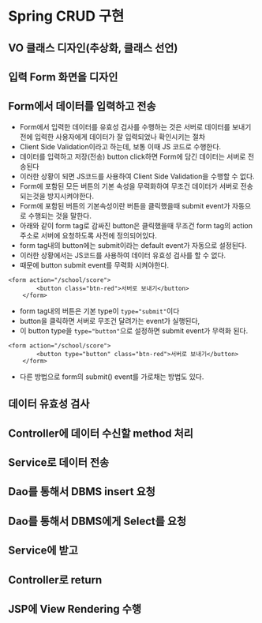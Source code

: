 # Spring CRUD 구현

## VO 클래스 디자인(추상화, 클래스 선언)
## 입력 Form 화면을 디자인
## Form에서 데이터를 입력하고 전송
* Form에서 입력한 데이터를 유효성 검사를 수행하는 것은 서버로 데이터를 보내기 전에
입력한 사용자에게 데이터가 잘 입력되었나 확인시키는 절차
* Client Side Validation이라고 하는데, 보통 이때 JS 코드로 수행한다.
* 데이터를 입력하고 저장(전송) button click하면 Form에 담긴
데이터는 서버로 전송된다
* 이러한 상황이 되면 JS코드를 사용하여 Client Side Validation을 수행할 수 없다.
* Form에 포함된 모든 버튼의 기본 속성을 무력화하여 
무조건 데이터가 서버로 전송되는것을 방지시켜야한다.
* Form에 포함된 버튼의 기본속성이란 버튼을 클릭했을때 submit event가 자동으로 수행되는 것을 말한다.
* 아래와 같이 form tag로 감싸진 button은 클릭했을때 
무조건 form tag의 action주소로 서버에 요청하도록 사전에 정의되어있다.
* form tag내의 button에는 submit이라는 default event가 자동으로 설정된다.
* 이러한 상황에서는 JS코드를 사용하여 데이터 유효성 검사를 할 수 없다.
* 때문에 button submit event를 무력화 시켜야한다.
```
<form action="/school/score">
		<button class="btn-red">서버로 보내기</button>
	</form>
```
* form tag내의 버튼은 기본 type이 ```type="submit"```이다
* button을 클릭하면 서버로 무조건 달려가는 event가 실행된다,
* 이 button type을 ```type="button"```으로 설정하면 submit event가 무력화 된다.
```
<form action="/school/score">
		<button type="button" class="btn-red">서버로 보내기</button>
	</form>
```
* 다른 방법으로 form의 submit() event를 가로채는 방법도 있다.
## 데이터 유효성 검사
## Controller에 데이터 수신할 method 처리
## Service로 데이터 전송
## Dao를 통해서 DBMS insert 요청

## Dao를 통해서 DBMS에게 Select를 요청
## Service에 받고
## Controller로 return
## JSP에 View Rendering 수행